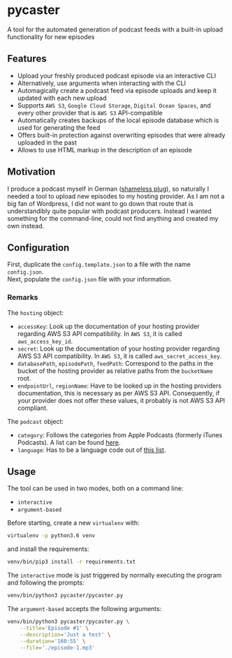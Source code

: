 # pycaster
A tool for the automated generation of podcast feeds with a built-in upload functionality for new episodes


## Features

- Upload your freshly produced podcast episode via an interactive CLI
- Alternatively, use arguments when interacting with the CLI
- Automagically create a podcast feed via episode uploads and keep it updated with each new upload
- Supports `AWS S3`, `Google Cloud Storage`, `Digital Ocean Spaces`, and every other provider that is `AWS S3` API-compatible
- Automatically creates backups of the local episode database which is used for generating the feed
- Offers built-in protection against overwriting episodes that were already uploaded in the past
- Allows to use HTML markup in the description of an episode


## Motivation

I produce a podcast myself in German ([shameless plug][podcast-as-a-service]),
so naturally I needed a tool to upload new episodes to my hosting provider.
As I am not a big fan of Wordpress, I did not want to go down that route that
is understandibly quite popular with podcast producers.
Instead I wanted something for the command-line, could not find anything and created my own instead.


## Configuration

First, duplicate the `config.template.json` to a file with the name `config.json`.    
Next, populate the `config.json` file with your information.

### Remarks

The `hosting` object:
- `accessKey`: Look up the documentation of your hosting provider regarding AWS S3 API compatibility.
  In `AWS S3`, it is called `aws_access_key_id`.
- `secret`: Look up the documentation of your hosting provider regarding AWS S3 API compatibility.
  In `AWS S3`, it is called `aws_secret_access_key`.
- `databasePath`, `episodePath`, `feedPath`: Correspond to the paths in the bucket of the hosting provider
  as relative paths from the `bucketName` root.
- `endpointUrl`, `regionName`: Have to be looked up in the hosting providers documentation, this is necessary
  as per AWS S3 API. Consequently, if your provider does not offer these values, it probably is not AWS S3 API compliant.

The `podcast` object:
- `category`: Follows the categories from Apple Podcasts (formerly iTunes Podcasts).
  A list can be found [here][itunes-categories].
- `language`: Has to be a language code out of [this list][rss-languages].


## Usage

The tool can be used in two modes, both on a command line:
- `interactive`
- `argument-based`

Before starting, create a new `virtualenv` with:
```sh
virtualenv -p python3.6 venv
```
and install the requirements:
```sh
venv/bin/pip3 install -r requirements.txt
```

The `interactive` mode is just triggered by normally executing the program and following the prompts:
```sh
venv/bin/python3 pycaster/pycaster.py
```

The `argument-based` accepts the following arguments:
```sh
venv/bin/python3 pycaster/pycaster.py \
    --title='Episode #1' \
    --description='Just a test' \
    --duration='160:55' \
    --file='./episode-1.mp3'
```


[itunes-categories]: https://castos.com/itunes-podcast-category-list/
[podcast-as-a-service]: https://podcast-as-a-service.fm
[rss-languages]: http://www.rssboard.org/rss-language-codes
